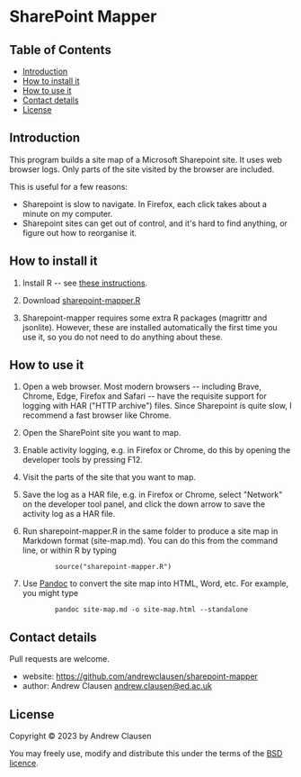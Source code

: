 # SharePoint Mapper

## Table of Contents
- [Introduction](#introduction)
- [How to install it](#how-to-install-it)
- [How to use it](#how-to-use-it)
- [Contact details](#contact-details)
- [License](#license)


## Introduction

This program builds a site map of a Microsoft Sharepoint site.  It uses
web browser logs.  Only parts of the site visited by the browser are included.

This is useful for a few reasons:

 * Sharepoint is slow to navigate.  In Firefox, each click takes about a minute
   on my computer.
 * Sharepoint sites can get out of control, and it's hard to find anything,
   or figure out how to reorganise it.


## How to install it

1. Install R -- see [these instructions](https://techvidvan.com/tutorials/install-r/).

2. Download [sharepoint-mapper.R](https://github.com/andrewclausen/sharepoint-mapper/blob/main/sharepoint-mapper.R)

3. Sharepoint-mapper requires some extra R packages (magrittr and jsonlite).
   However, these are installed automatically the first time you use it, so
   you do not need to do anything about these.


## How to use it

 1. Open a web browser.  Most modern browsers -- including Brave, Chrome, Edge,
    Firefox and Safari -- have the requisite support for logging with HAR
    ("HTTP archive") files.  Since Sharepoint is quite slow, I recommend a fast
    browser like Chrome.

 2. Open the SharePoint site you want to map.

 3. Enable activity logging, e.g. in Firefox or Chrome, do this by opening the
    developer tools by pressing F12.

 4. Visit the parts of the site that you want to map.

 5. Save the log as a HAR file, e.g. in Firefox or Chrome, select "Network" on
    the developer tool panel, and click the down arrow to save the activity log
    as a HAR file.

 6. Run sharepoint-mapper.R in the same folder to produce a site map in Markdown
    format (site-map.md).  You can do this from the command line, or within
    R by typing

                source("sharepoint-mapper.R")

 7. Use [Pandoc](https://pandoc.org/) to convert the site map into HTML, Word,
    etc.  For example, you might type

                pandoc site-map.md -o site-map.html --standalone


## Contact details

Pull requests are welcome.

 * website: <https://github.com/andrewclausen/sharepoint-mapper>
 * author: Andrew Clausen <andrew.clausen@ed.ac.uk>


## License

Copyright © 2023 by Andrew Clausen

You may freely use, modify and distribute this under the terms of the
[BSD licence](https://opensource.org/license/bsd-2-clause/).

